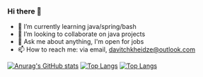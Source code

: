 ### Hi there 👋

- 🌱 I’m currently learning java/spring/bash
- 👯 I’m looking to collaborate on java projects
- 💬 Ask me about anything, I'm open for jobs
- 📫 How to reach me: via email, davitchkheidze@outlook.com 
 
[![Anurag's GitHub stats](https://github-readme-stats.vercel.app/api?username=chxei&count_private=true&show_icons=true&theme=gruvbox)](https://github.com/anuraghazra/github-readme-stats) [![Top Langs](https://github-readme-stats.vercel.app/api/top-langs/?username=chxei&layout=compact&count_private=true&show_icons=true&theme=gruvbox)](https://github.com/anuraghazra/github-readme-stats) [![Top Langs](https://github-readme-stats.vercel.app/api/top-langs/?username=anuraghazra)](https://github.com/anuraghazra/github-readme-stats)

<!-- 
![Jokes Card](https://readme-jokes.vercel.app/api)

[![Readme Quotes](https://quotes-github-readme.vercel.app/api?type=horizontal)](https://github.com/piyushsuthar/github-readme-quotes) -->

